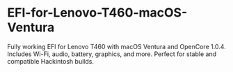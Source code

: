 # EFI-for-Lenovo-T460-macOS-Ventura
Fully working EFI for Lenovo T460 with macOS Ventura and OpenCore 1.0.4. Includes Wi-Fi, audio, battery, graphics, and more. Perfect for stable and compatible Hackintosh builds.
